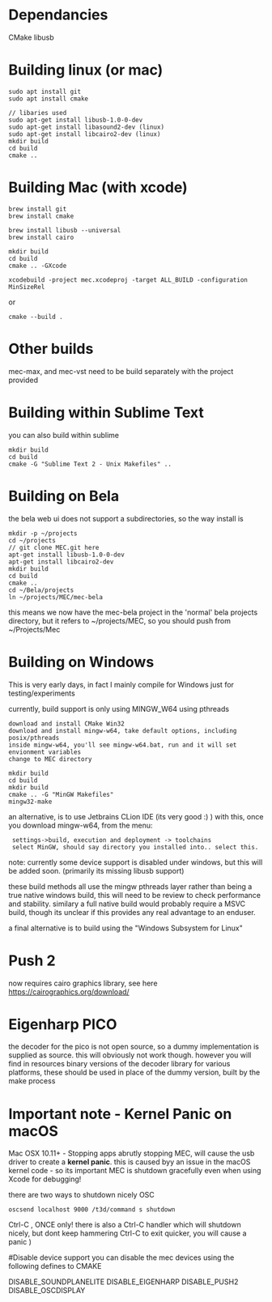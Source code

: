 # Dependancies
CMake
libusb

# Building linux (or mac)

    sudo apt install git
    sudo apt install cmake

    // libaries used
    sudo apt-get install libusb-1.0-0-dev
    sudo apt-get install libasound2-dev (linux)
    sudo apt-get install libcairo2-dev (linux) 
    mkdir build
    cd build
    cmake .. 


# Building Mac (with xcode)

    brew install git
    brew install cmake
 
    brew install libusb --universal
    brew install cairo

    mkdir build
    cd build
    cmake .. -GXcode 

    xcodebuild -project mec.xcodeproj -target ALL_BUILD -configuration MinSizeRel

or

    cmake --build .

# Other builds
mec-max, and mec-vst need to be build separately with the project provided

# Building within Sublime Text

you can also build within sublime

    mkdir build
    cd build
    cmake -G "Sublime Text 2 - Unix Makefiles" .. 


# Building on Bela
the bela web ui does not support a subdirectories, so the way install is
  
    mkdir -p ~/projects
    cd ~/projects 
    // git clone MEC.git here
    apt-get install libusb-1.0-0-dev
    apt-get install libcairo2-dev
    mkdir build
    cd build
    cmake .. 
    cd ~/Bela/projects
    ln ~/projects/MEC/mec-bela

this means we now have the mec-bela project in the 'normal' bela projects directory, but it refers to ~/projects/MEC, so you should push from ~/Projects/Mec


# Building on Windows
This is very early days, in fact I mainly compile for Windows just for testing/experiments

currently, build support is only using  MINGW_W64 using pthreads
    
    download and install CMake Win32
    download and install mingw-w64, take default options, including posix/pthreads
    inside mingw-w64, you'll see mingw-w64.bat, run and it will set envionment variables
    change to MEC directory 

    mkdir build
    cd build
    mkdir build
    cmake .. -G "MinGW Makefiles"
    mingw32-make


an alternative, is to use Jetbrains CLion IDE (its very good :) ) 
with this, once you download mingw-w64, from the menu:

     settings->build, execution and deployment -> toolchains
     select MinGW, should say directory you installed into.. select this.


note: currently some device support is disabled under windows, but this will be added soon.
(primarily its missing libusb support)

these build methods all use the mingw pthreads layer rather than being a true native windows build, this will need to be review to check performance and stability.
similary a full native build would probably require a MSVC build, though its unclear if this provides any real advantage to an enduser.


a final alternative is to build using the "Windows Subsystem for Linux"

# Push 2
now requires cairo graphics library, see here
https://cairographics.org/download/


# Eigenharp PICO
the decoder for the pico is not open source, so a dummy implementation is supplied as source.
this will obviously not work though.
however you will find in resources binary versions of the decoder library for various platforms, these should be used in place of the dummy version, built by the make process



# Important note - Kernel Panic on macOS
Mac OSX 10.11+ - Stopping apps
abrutly stopping MEC, will cause the usb driver to create a **kernel panic**.
this is caused byy an issue in the macOS kernel code - so its important MEC is shutdown gracefully even when using Xcode for debugging!

there are two ways to shutdown nicely
OSC

    oscsend localhost 9000 /t3d/command s shutdown

Ctrl-C , ONCE only!
there is also a Ctrl-C handler which will shutdown nicely, but dont keep hammering Ctrl-C to exit quicker, you will cause a panic )



#Disable device support
you can disable the mec devices using the following defines to CMAKE

DISABLE_SOUNDPLANELITE
DISABLE_EIGENHARP
DISABLE_PUSH2
DISABLE_OSCDISPLAY



